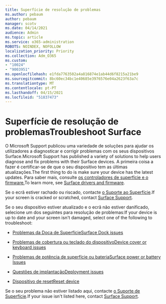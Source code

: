 ```yaml
---
title: Superfície de resolução de problemas
ms.author: pebaum
author: pebaum
manager: scotv
ms.date: 04/14/2021
audience: Admin
ms.topic: article
ms.service: o365-administration
ROBOTS: NOINDEX, NOFOLLOW
localization_priority: Priority
ms.collection: Adm_O365
ms.custom:
- "10024"
- "9003951"
ms.openlocfilehash: e1fda7763502a4a816874e1ab44d6f8215a21be9
ms.sourcegitcommit: 8bc60ec34bc1e40685e3976576e04a2623f63a7c
ms.translationtype: MT
ms.contentlocale: pt-PT
ms.lasthandoff: 04/15/2021
ms.locfileid: "51837473"
---
```

# <a name="troubleshoot-surface"></a><span data-ttu-id="c0119-102">Superfície de resolução de problemas</span><span class="sxs-lookup"><span data-stu-id="c0119-102">Troubleshoot Surface</span></span>

<span data-ttu-id="c0119-103">O Microsoft Support publicou uma variedade de soluções para ajudar os utilizadores a diagnosticar e corrigir problemas com os seus dispositivos Surface.</span><span class="sxs-lookup"><span data-stu-id="c0119-103">Microsoft Support has published a variety of solutions to help users diagnose and fix problems with their Surface devices.</span></span> <span data-ttu-id="c0119-104">A primeira coisa a fazer é certificar-se de que o seu dispositivo tem as últimas atualizações.</span><span class="sxs-lookup"><span data-stu-id="c0119-104">The first thing to do is make sure your device has the latest updates.</span></span> <span data-ttu-id="c0119-105">Para saber mais, consulte [os controladores de superfície e o firmware.](https://docs.microsoft.com/surface/support-solutions-surface#surface-drivers-and-firmware)</span><span class="sxs-lookup"><span data-stu-id="c0119-105">To learn more, see [Surface drivers and firmware](https://docs.microsoft.com/surface/support-solutions-surface#surface-drivers-and-firmware).</span></span>

<span data-ttu-id="c0119-106">Se o ecrã estiver rachado ou riscado, contacte [o Suporte ao Superfície](https://docs.microsoft.com/surface/contact-surface-support?tabs=online).</span><span class="sxs-lookup"><span data-stu-id="c0119-106">If your screen is cracked or scratched, contact [Surface Support](https://docs.microsoft.com/surface/contact-surface-support?tabs=online).</span></span>

<span data-ttu-id="c0119-107">Se o seu dispositivo estiver atualizado e o ecrã não estiver danificado, selecione um dos seguintes para resolução de problemas:</span><span class="sxs-lookup"><span data-stu-id="c0119-107">If your device is up to date and your screen isn't damaged, select one of the following to troubleshoot:</span></span>
 
- [<span data-ttu-id="c0119-108">Problemas da Doca de Superfície</span><span class="sxs-lookup"><span data-stu-id="c0119-108">Surface Dock issues</span></span>](https://docs.microsoft.com/surface/support-solutions-surface#surface-dock-issues)
 
- [<span data-ttu-id="c0119-109">Problemas de cobertura ou teclado do dispositivo</span><span class="sxs-lookup"><span data-stu-id="c0119-109">Device cover or keyboard issues</span></span>](https://support.microsoft.com/sbs/surface/troubleshoot-your-surface-type-cover-or-keyboard-5b7ed1a7-bedd-5164-94a7-87f8e95df3fe?)
 
- [<span data-ttu-id="c0119-110">Problemas de potência de superfície ou bateria</span><span class="sxs-lookup"><span data-stu-id="c0119-110">Surface power or battery Issues</span></span>](https://docs.microsoft.com/surface/support-solutions-surface#surface-power-or-battery-issues)
 
- [<span data-ttu-id="c0119-111">Questões de implantação</span><span class="sxs-lookup"><span data-stu-id="c0119-111">Deployment issues</span></span>](https://docs.microsoft.com/surface/support-solutions-surface#deployment-issues)
 
- [<span data-ttu-id="c0119-112">Dispositivo de reset</span><span class="sxs-lookup"><span data-stu-id="c0119-112">Reset device</span></span>](https://docs.microsoft.com/surface/support-solutions-surface#reset-device)

<span data-ttu-id="c0119-113">Se o seu problema não estiver listado aqui, contacte [o Suporte de Superfície](https://docs.microsoft.com/surface/contact-surface-support?tabs=online).</span><span class="sxs-lookup"><span data-stu-id="c0119-113">If your issue isn't listed here, contact [Surface Support](https://docs.microsoft.com/surface/contact-surface-support?tabs=online).</span></span>


